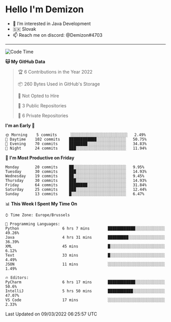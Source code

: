 # Hello I'm Demizon
- 👀 I’m interested in Java Development
- 🇸🇰 Slovak
- 📫 Reach me on discord: @Demizon#4703
<hr>

<!--START_SECTION:waka-->
![Code Time](http://img.shields.io/badge/Code%20Time-240%20hrs%2026%20mins-blue)

**🐱 My GitHub Data** 

> 🏆 6 Contributions in the Year 2022
 > 
> 📦 260 Bytes Used in GitHub's Storage 
 > 
> 🚫 Not Opted to Hire
 > 
> 📜 3 Public Repositories 
 > 
> 🔑 6 Private Repositories  
 > 
**I'm an Early 🐤** 

```text
🌞 Morning    5 commits      ░░░░░░░░░░░░░░░░░░░░░░░░░   2.49% 
🌆 Daytime    102 commits    ████████████░░░░░░░░░░░░░   50.75% 
🌃 Evening    70 commits     ████████░░░░░░░░░░░░░░░░░   34.83% 
🌙 Night      24 commits     ███░░░░░░░░░░░░░░░░░░░░░░   11.94%

```
📅 **I'm Most Productive on Friday** 

```text
Monday       20 commits     ██░░░░░░░░░░░░░░░░░░░░░░░   9.95% 
Tuesday      30 commits     ███░░░░░░░░░░░░░░░░░░░░░░   14.93% 
Wednesday    19 commits     ██░░░░░░░░░░░░░░░░░░░░░░░   9.45% 
Thursday     30 commits     ███░░░░░░░░░░░░░░░░░░░░░░   14.93% 
Friday       64 commits     ████████░░░░░░░░░░░░░░░░░   31.84% 
Saturday     25 commits     ███░░░░░░░░░░░░░░░░░░░░░░   12.44% 
Sunday       13 commits     █░░░░░░░░░░░░░░░░░░░░░░░░   6.47%

```


📊 **This Week I Spent My Time On** 

```text
⌚︎ Time Zone: Europe/Brussels

💬 Programming Languages: 
Python                   6 hrs 7 mins        ████████████░░░░░░░░░░░░░   49.26% 
Java                     4 hrs 31 mins       █████████░░░░░░░░░░░░░░░░   36.39% 
XML                      45 mins             █░░░░░░░░░░░░░░░░░░░░░░░░   6.12% 
Text                     33 mins             █░░░░░░░░░░░░░░░░░░░░░░░░   4.49% 
JSON                     11 mins             ░░░░░░░░░░░░░░░░░░░░░░░░░   1.49%

🔥 Editors: 
PyCharm                  6 hrs 17 mins       ████████████░░░░░░░░░░░░░   50.6% 
IntelliJ                 5 hrs 50 mins       ███████████░░░░░░░░░░░░░░   47.07% 
VS Code                  17 mins             ░░░░░░░░░░░░░░░░░░░░░░░░░   2.33%

```


 Last Updated on 09/03/2022 06:25:57 UTC
<!--END_SECTION:waka-->
